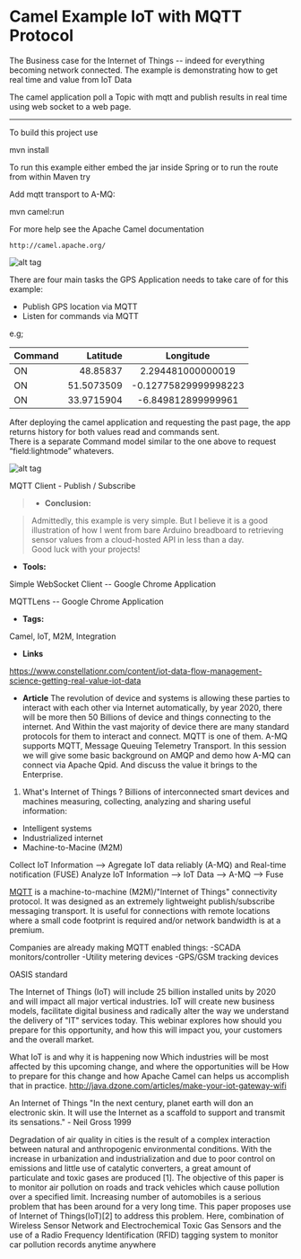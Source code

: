 Camel Example IoT with MQTT Protocol
====================================
The Business case for the Internet of Things -- indeed for everything becoming network connected.
The example is demonstrating how to get real time and value from IoT Data

The camel application poll a Topic with mqtt and publish results in real time using web socket to a web page.

----------
To build this project use

mvn install

To run this example either embed the jar inside Spring
or to run the route from within Maven try

Add mqtt transport to A-MQ:

<transportConnector name="mqtt" uri="mqtt://0.0.0.0:1883"/>

mvn camel:run

For more help see the Apache Camel documentation

    http://camel.apache.org/
    

![alt tag](https://cloud.githubusercontent.com/assets/1347006/7772386/187edfa4-009e-11e5-96fc-ad2f881dfd2b.png)    
    
There are four main tasks the GPS Application needs to take care of for this example:
- Publish GPS location via MQTT
- Listen for commands via MQTT

e.g;

| Command  | Latitude  | Longitude           |
| :------- | ---------:| :---------:         |
| ON       | 48.85837  | 2.294481000000019   |
| ON       | 51.5073509| -0.12775829999998223|
| ON       | 33.9715904| -6.849812899999961  |

After deploying the camel application and requesting the past page, the app returns history for both values read and commands sent.  
There is a separate Command model similar to the one above to request “field:lightmode” whatevers.
 
 
![alt tag](https://cloud.githubusercontent.com/assets/1347006/7772804/c23192a6-00a0-11e5-8f37-daba3d55ee1d.png)
 
 
 MQTT Client - Publish / Subscribe
 
 
>- **Conclusion:**

>Admittedly, this example is very simple.
>But I believe it is a good illustration of how I went from bare Arduino breadboard to retrieving sensor values from a cloud-hosted API in less than a day.  
>Good luck with your projects!
 
 
 
- **Tools:**
 
 Simple WebSocket Client -- Google Chrome Application
 
 MQTTLens -- Google Chrome Application
 
 - **Tags:**
 
 Camel, IoT, M2M, Integration
 
 - **Links**
 
 https://www.constellationr.com/content/iot-data-flow-management-science-getting-real-value-iot-data
 
 - **Article**
 The revolution of device and systems is allowing these parties to interact with each other via 
 Internet automatically, by year 2020, there will be more then 50 Billions of device and things 
 connecting to the internet. 
 And Within the vast majority of device there are many standard protocols for them to interact and connect. 
 MQTT is one of them. A-MQ supports MQTT, Message Queuing Telemetry Transport. 
 In this session we will give some basic background on AMQP and demo how A-MQ can connect via Apache Qpid. And discuss the value it brings to the Enterprise.
 
 1. What's Internet of Things ?
Billions of interconnected smart devices and machines measuring, collecting, analyzing
and sharing useful information:
- Intelligent systems 
- Industrialized internet
- Machine-to-Macine (M2M)

Collect IoT Information --> Agregate IoT data reliably (A-MQ) and Real-time notification (FUSE)
Analyze IoT Information --> IoT Data --> A-MQ --> Fuse
 
 
 [MQTT](http://mqtt.org/) is a machine-to-machine (M2M)/"Internet of Things" connectivity protocol. 
 It was designed as an extremely lightweight publish/subscribe messaging transport. 
 It is useful for connections with remote locations where a small code footprint is required and/or network bandwidth is at a premium.
 
 Companies are already making MQTT enabled things:
 -SCADA monitors/controller
 -Utility metering devices
 -GPS/GSM tracking devices
 
 OASIS standard
 
 
The Internet of Things (IoT) will include 25 billion installed units by 2020 and will impact all major vertical industries. 
IoT will create new business models, facilitate digital business and radically alter the way we understand the delivery of "IT" services today. 
This webinar explores how should you prepare for this opportunity, and how this will impact you, your customers and the overall market.

What IoT is and why it is happening now
Which industries will be most affected by this upcoming change, and where the opportunities will be
How to prepare for this change and how Apache Camel can helps us accomplish that in practice. 
http://java.dzone.com/articles/make-your-iot-gateway-wifi

An Internet of Things
"In the next century, planet earth will don an electronic skin. 
It will use the Internet as a scaffold to support and transmit its sensations." - Neil Gross 1999


Degradation of air quality in cities is the result of a complex interaction between natural and anthropogenic environmental conditions. 
With the increase in urbanization and industrialization and due to poor control on emissions and little use of catalytic converters, 
a great amount of particulate and toxic gases are produced [1]. 
The objective of this paper is to monitor air pollution on roads and track vehicles which cause pollution over a specified limit. 
Increasing number of automobiles is a serious problem that has been around for a very long time. 
This paper proposes use of Internet of Things(IoT)[2] to address this problem. 
Here, combination of Wireless Sensor Network and Electrochemical Toxic Gas Sensors and the use of a 
Radio Frequency Identification (RFID) tagging system to monitor car pollution records anytime anywhere 

